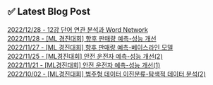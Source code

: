 
## ✅ Latest Blog Post

[2022/12/28 - 12강 단어 연관 분석과 Word Network](https://mjrecord.tistory.com/23) <br/>
[2022/11/28 - [ML 경진대회] 향후 판매량 예측-성능 개선](https://mjrecord.tistory.com/20) <br/>
[2022/11/27 - [ML 경진대회] 향후 판매량 예측-베이스라인 모델](https://mjrecord.tistory.com/19) <br/>
[2022/11/25 - [ML경진대회] 안전 운전자 예측-성능 개선(2)](https://mjrecord.tistory.com/18) <br/>
[2022/11/21 - [ML경진대회] 안전 운전자 예측-성능 개선(1)](https://mjrecord.tistory.com/17) <br/>
[2022/10/02 - [ML경진대회] 범주형 데이터 이진분류-탐색적 데이터 분석(2)](https://mjrecord.tistory.com/16) <br/>
